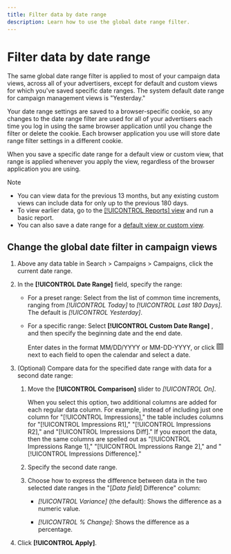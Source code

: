 ```yaml
---
title: Filter data by date range
description: Learn how to use the global date range filter.
---
```

# Filter data by date range

The same global date range filter is applied to most of your campaign data views, across all of your advertisers, except for default and custom views for which you've saved specific date ranges. The system default date range for campaign management views is "Yesterday."

Your date range settings are saved to a browser-specific cookie, so any changes to the date range filter are used for all of your advertisers each time you log in using the same browser application until you change the filter or delete the cookie. Each browser application you use will store date range filter settings in a different cookie.

When you save a specific date range for a default view or custom view, that range is applied whenever you apply the view, regardless of the browser application you are using. 

>[!NOTE]
>
>* You can view data for the previous 13 months, but any existing custom views can include data for only up to the previous 180 days.
>* To view earlier data, go to the [[!UICONTROL Reports] view](/help/search-social-commerce/reports/management/basic-advanced/basic-advanced-report-about.md) and run a basic report.
>* You can also save a date range for a [default view or custom view](/help/search-social-commerce/common-tasks/data-views/custom-default-views-manage.md).

## Change the global date filter in campaign views

1. Above any data table in Search \> Campaigns \> Campaigns, click the current date range.

1. In the **[!UICONTROL Date Range]** field, specify the range:

   * For a preset range: Select from the list of common time increments, ranging from *[!UICONTROL Today]* to *[!UICONTROL Last 180 Days]*. The default is *[!UICONTROL Yesterday]*.

   * For a specific range: Select **[!UICONTROL Custom Date Range]** , and then specify the beginning date and the end date.

      Enter dates in the format MM/DD/YYYY or MM-DD-YYYY, or click ![Calendar icon](/help/search-social-commerce/assets/calendar.png "Calendar icon") next to each field to open the calendar and select a date.

1. (Optional) Compare data for the specified date range with data for a second date range:

   1. Move the **[!UICONTROL Comparison]** slider to *[!UICONTROL On]*.

      When you select this option, two additional columns are added for each regular data column. For example, instead of including just one column for "[!UICONTROL Impressions]," the table includes columns for "[!UICONTROL Impressions R1]," "[!UICONTROL Impressions R2]," and "[!UICONTROL Impressions Diff]."  If you export the data, then the same columns are spelled out as "[!UICONTROL Impressions Range 1]," "[!UICONTROL Impressions Range 2]," and "[!UICONTROL Impressions Difference]."

   1. Specify the second date range.

   1. Choose how to express the difference between data in the two selected date ranges in the "\[_Data field_\] Difference" column:

      * *[!UICONTROL Variance]* (the default): Shows the difference as a numeric value.

      * *[!UICONTROL % Change]:*  Shows the difference as a percentage.

1. Click **[!UICONTROL Apply]**.
